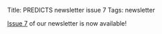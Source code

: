 Title: PREDICTS newsletter issue 7
Tags: newsletter

[Issue 7]({filename}/newsletters/PREDICTSNewsletterSummer2014.pdf)
of our newsletter is now available!
